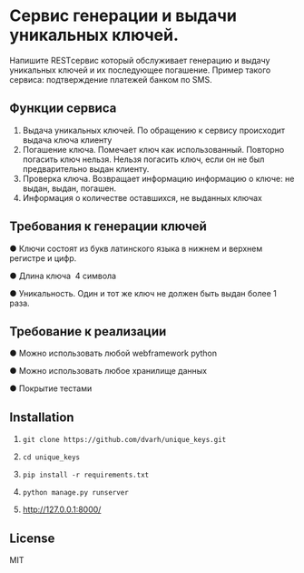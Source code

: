 # Сервис генерации и выдачи уникальных ключей.
Напишите REST­сервис который обслуживает генерацию и выдачу уникальных ключей и их последующее погашение. Пример такого сервиса: подтверждение платежей банком по SMS.


## Функции сервиса
1. Выдача уникальных ключей. По обращению к сервису происходит выдача ключа клиенту
2. Погашение ключа. Помечает ключ как использованный. Повторно погасить ключ нельзя. Нельзя погасить ключ, если он не был предварительно выдан клиенту.
3. Проверка ключа. Возвращает информацию информацию о ключе: не выдан, выдан, погашен.
4. Информация о количестве оставшихся, не выданных ключах


## Требования к генерации ключей
● Ключи состоят из букв латинского языка в нижнем и верхнем регистре и цифр.

● Длина ключа ­ 4 символа

● Уникальность. Один и тот же ключ не должен быть выдан более 1 раза.



## Требование к реализации
● Можно использовать любой web­framework python

● Можно использовать любое хранилище данных

● Покрытие тестами



## Installation

1. `git clone https://github.com/dvarh/unique_keys.git`

2. `cd unique_keys`

3. `pip install -r requirements.txt`

4. `python manage.py runserver`

5. http://127.0.0.1:8000/

## License

MIT
